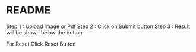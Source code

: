 # README #

Step 1 : Upload image or Pdf 
Step 2 : Click on Submit button
Step 3 : Result will be shown below the button

For Reset Click Reset Button

